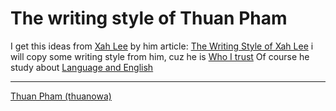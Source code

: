 # The writing style of Thuan Pham

I get this ideas from [Xah Lee](Xah%20Lee.md) by him article: [The Writing Style of Xah Lee](http://xahlee.org/wordy/musing/xah_style.html) i will copy some writing style from him, cuz he is [Who I trust](Who%20I%20trust.md) Of course he study about [Language and English](http://xahlee.org/wordy/musing/bangu.html)


---

[Thuan Pham (thuanowa)](Thuan%20Pham%20(thuanowa).md)